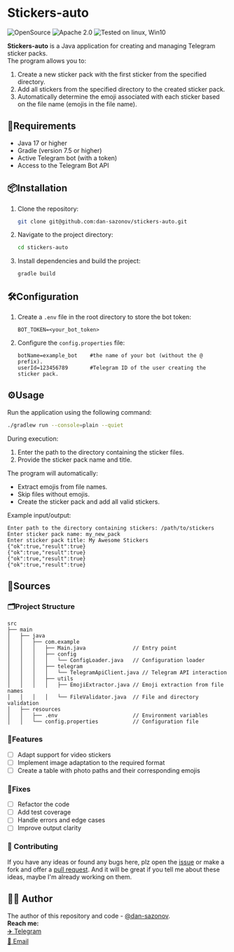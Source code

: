 # Stickers-auto
![OpenSource](https://img.shields.io/badge/Open%20Source-%E2%99%A5-red)
![Apache 2.0](https://img.shields.io/github/license/dan-sazonov/stickers-auto)
![Tested on linux, Win10](https://img.shields.io/badge/tested%20on-Linux%20|%20Win10-blue)

**Stickers-auto** is a Java application for creating and managing Telegram sticker packs.  
The program allows you to:
1. Create a new sticker pack with the first sticker from the specified directory.
2. Add all stickers from the specified directory to the created sticker pack.
3. Automatically determine the emoji associated with each sticker based on the file name (emojis in the file name).


## 🧳Requirements

- Java 17 or higher
- Gradle (version 7.5 or higher)
- Active Telegram bot (with a token)
- Access to the Telegram Bot API

## 📦Installation
1. Clone the repository:
   ```bash
   git clone git@github.com:dan-sazonov/stickers-auto.git
   ```
2. Navigate to the project directory:
   ```bash
   cd stickers-auto
   ```
3. Install dependencies and build the project:
   ```bash
   gradle build
   ```

## 🛠Configuration
1. Create a `.env` file in the root directory to store the bot token:
   ```
   BOT_TOKEN=<your_bot_token>
   ```
2. Configure the `config.properties` file:
   ```
   botName=example_bot    #the name of your bot (without the @ prefix).
   userId=123456789       #Telegram ID of the user creating the sticker pack.
   ```

## ⚙Usage
Run the application using the following command:
```bash
./gradlew run --console=plain --quiet
```

During execution:

1. Enter the path to the directory containing the sticker files.
2. Provide the sticker pack name and title.

The program will automatically:

- Extract emojis from file names.
- Skip files without emojis.
- Create the sticker pack and add all valid stickers.

Example input/output:
```
Enter path to the directory containing stickers: /path/to/stickers
Enter sticker pack name: my_new_pack
Enter sticker pack title: My Awesome Stickers
{"ok":true,"result":true}
{"ok":true,"result":true}
{"ok":true,"result":true}
{"ok":true,"result":true}
```

## 🔬Sources
### 🗂Project Structure

```
src
├── main
│   ├── java
│   │   ├── com.example
│   │   │   ├── Main.java               // Entry point
│   │   │   ├── config
│   │   │   │   └── ConfigLoader.java   // Configuration loader
│   │   │   ├── telegram
│   │   │   │   └── TelegramApiClient.java // Telegram API interaction
│   │   │   ├── utils
│   │   │   │   ├── EmojiExtractor.java // Emoji extraction from file names
│   │   │   │   └── FileValidator.java  // File and directory validation
│   ├── resources
│   │   ├── .env                        // Environment variables
│   │   └── config.properties           // Configuration file
```
### 🎯Features
- [ ] Adapt support for video stickers
- [ ] Implement image adaptation to the required format
- [ ] Create a table with photo paths and their corresponding emojis

### 🐛Fixes
- [ ] Refactor the code
- [ ] Add test coverage
- [ ] Handle errors and edge cases
- [ ] Improve output clarity

### 🤝 Contributing
If you have any ideas or found any bugs here, plz open the [issue](https://github.com/dan-sazonov/stickers-auto/issues)
or make a fork and offer a [pull request](https://github.com/dan-sazonov/stickers-auto/pulls). And it will be
great if you tell me about these ideas, maybe I'm already working on them.

## 👨‍💻 Author
The author of this repository and code - [@dan-sazonov](https://github.com/dan-sazonov). <br>
**Reach me:**<br>
[✈️ Telegram](https://t.me/dan_sazonov) <br>
[📧 Email](mailto:p-294803@yandex.com) <br>